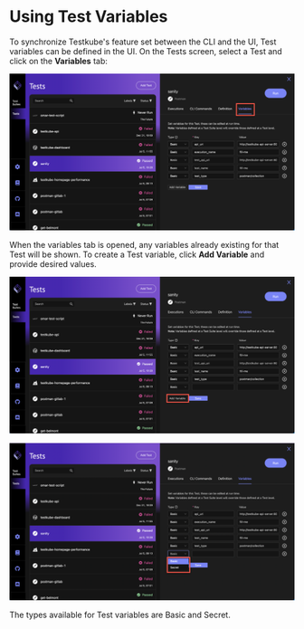 # Using Test Variables

To synchronize Testkube's feature set between the CLI and the UI, Test variables can be defined in the UI. On the Tests screen, select a Test and click on the **Variables** tab:

![Variable Tab](img/variable-tab.png)

When the variables tab is opened, any variables already existing for that Test will be shown. To create a Test variable, click **Add Variable** and provide desired values.

![Add Variable](img/add-variable.png)

![Variable Type](img/variable-type.png)

The types available for Test variables are  Basic and Secret. 
